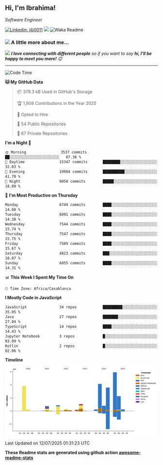 <h2>Hi, I'm Ibrahima! </h2>
<p><em>Software Engineer 
</em></p>


[![Linkedin: iib0011](https://img.shields.io/badge/-iib0011-blue?style=flat-square&logo=Linkedin&logoColor=white&link=https://www.linkedin.com/in/iib0011/)](https://www.linkedin.com/in/iib0011/)
![](https://visitor-badge.glitch.me/badge?page_id=iib0011)
![Waka Readme](https://github.com/iib0011/iib0011/workflows/Waka%20Readme/badge.svg)


### <img src="https://media.giphy.com/media/VgCDAzcKvsR6OM0uWg/giphy.gif" width="50"> A little more about me...  


<img src="https://media.giphy.com/media/LnQjpWaON8nhr21vNW/giphy.gif" width="60"> <em><b>I love connecting with different people</b> so if you want to say <b>hi, I'll be happy to meet you more!</b> 😊</em>

---
<!--START_SECTION:waka-->
![Code Time](http://img.shields.io/badge/Code%20Time-5%2C080%20hrs%2052%20mins-blue)

**🐱 My GitHub Data** 

> 📦 379.3 kB Used in GitHub's Storage 
 > 
> 🏆 1,908 Contributions in the Year 2025
 > 
> 💼 Opted to Hire
 > 
> 📜 54 Public Repositories 
 > 
> 🔑 67 Private Repositories 
 > 
**I'm a Night 🦉** 

```text
🌞 Morning                3537 commits        ██░░░░░░░░░░░░░░░░░░░░░░░   07.38 % 
🌆 Daytime                15347 commits       ████████░░░░░░░░░░░░░░░░░   32.03 % 
🌃 Evening                19984 commits       ██████████░░░░░░░░░░░░░░░   41.70 % 
🌙 Night                  9050 commits        █████░░░░░░░░░░░░░░░░░░░░   18.89 % 
```
📅 **I'm Most Productive on Thursday** 

```text
Monday                   6749 commits        ████░░░░░░░░░░░░░░░░░░░░░   14.08 % 
Tuesday                  6891 commits        ████░░░░░░░░░░░░░░░░░░░░░   14.38 % 
Wednesday                7544 commits        ████░░░░░░░░░░░░░░░░░░░░░   15.74 % 
Thursday                 7547 commits        ████░░░░░░░░░░░░░░░░░░░░░   15.75 % 
Friday                   7509 commits        ████░░░░░░░░░░░░░░░░░░░░░   15.67 % 
Saturday                 4823 commits        ███░░░░░░░░░░░░░░░░░░░░░░   10.07 % 
Sunday                   6855 commits        ████░░░░░░░░░░░░░░░░░░░░░   14.31 % 
```


📊 **This Week I Spent My Time On** 

```text
🕑︎ Time Zone: Africa/Casablanca
```

**I Mostly Code in JavaScript** 

```text
JavaScript               34 repos            █████████░░░░░░░░░░░░░░░░   35.05 % 
Java                     27 repos            ███████░░░░░░░░░░░░░░░░░░   27.84 % 
TypeScript               14 repos            ████░░░░░░░░░░░░░░░░░░░░░   14.43 % 
Jupyter Notebook         3 repos             █░░░░░░░░░░░░░░░░░░░░░░░░   03.09 % 
Kotlin                   2 repos             █░░░░░░░░░░░░░░░░░░░░░░░░   02.06 % 
```



**Timeline**

![Lines of Code chart](https://raw.githubusercontent.com/iib0011/iib0011/master/assets/bar_graph.png)


 Last Updated on 12/07/2025 01:31:23 UTC
<!--END_SECTION:waka-->

**These Readme stats are generated using github action [awesome-readme-stats](https://github.com/iib0011/waka-readme-stats)**

